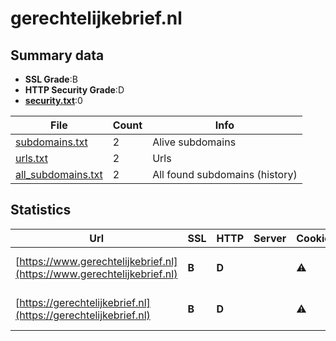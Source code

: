 

# gerechtelijkebrief.nl
## Summary data


 - **SSL Grade**:B
 - **HTTP Security Grade**:D
 - **[security.txt](https://www.digitaleoverheid.nl/nieuws/standaard-security-txt-nu-verplicht-voor-overheid/)**:0


| File       | Count | Info |
|------------|-------|------|
|[subdomains.txt](/data/gerechtelijkebrief.nl/subdomains.txt)|2|Alive subdomains|
|[urls.txt](/data/gerechtelijkebrief.nl/urls.txt)|2|Urls|
|[all_subdomains.txt](/data/gerechtelijkebrief.nl/all_subdomains.txt)|2|All found subdomains (history)|


## Statistics


| Url | SSL | HTTP | Server | Cookie | HSTS | CORS | CTO | CSP | XFO | XXP | RP |FP| Tech |Title |
|--------|-------|-------|------|------|------|------|------|------|------|------|------|------|------|------|
|[https://www.gerechtelijkebrief.nl](https://www.gerechtelijkebrief.nl)| **B**| **D**||:warning: |:white_check_mark: | | | | | | :white_check_mark: | |HSTS Microsoft ASP.NET|Gerechtelijke br...|
|[https://gerechtelijkebrief.nl](https://gerechtelijkebrief.nl)| **B**| **D**||:warning: |:white_check_mark: | | | | | | :white_check_mark: | |HSTS Microsoft ASP.NET|Document Moved|

